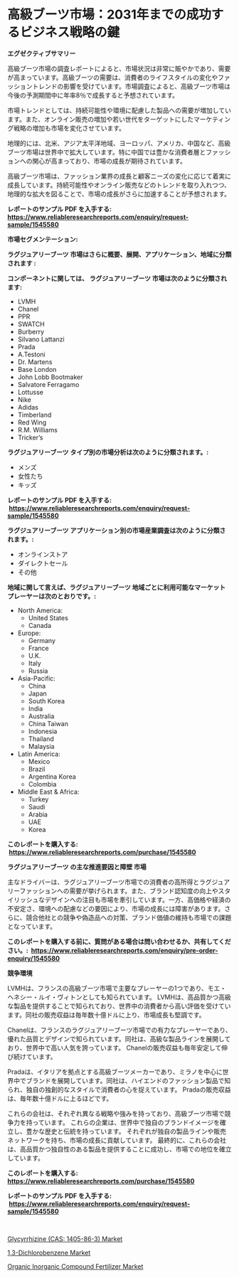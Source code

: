 <p><h1>高級ブーツ市場：2031年までの成功するビジネス戦略の鍵</h1></p><p><strong>エグゼクティブサマリー</strong></p>
<p><p>高級ブーツ市場の調査レポートによると、市場状況は非常に賑やかであり、需要が高まっています。高級ブーツの需要は、消費者のライフスタイルの変化やファッショントレンドの影響を受けています。市場調査によると、高級ブーツ市場は今後の予測期間中に年率8％で成長すると予想されています。</p><p>市場トレンドとしては、持続可能性や環境に配慮した製品への需要が増加しています。また、オンライン販売の増加や若い世代をターゲットにしたマーケティング戦略の増加も市場を変化させています。</p><p>地理的には、北米、アジア太平洋地域、ヨーロッパ、アメリカ、中国など、高級ブーツ市場は世界中で拡大しています。特に中国では豊かな消費者層とファッションへの関心が高まっており、市場の成長が期待されています。</p><p>高級ブーツ市場は、ファッション業界の成長と顧客ニーズの変化に応じて着実に成長しています。持続可能性やオンライン販売などのトレンドを取り入れつつ、地理的な拡大を図ることで、市場の成長がさらに加速することが予想されます。</p></p>
<p><strong>レポートのサンプル PDF を入手する: <a href="https://www.reliableresearchreports.com/enquiry/request-sample/1545580">https://www.reliableresearchreports.com/enquiry/request-sample/1545580</a></strong></p>
<p><strong>市場セグメンテーション:</strong></p>
<p><strong> ラグジュアリーブーツ 市場はさらに概要、展開、アプリケーション、地域に分類されます :</strong></p>
<p><strong>コンポーネントに関しては、 ラグジュアリーブーツ 市場は次のように分類されます: &nbsp;</strong></p>
<p><ul><li>LVMH</li><li>Chanel</li><li>PPR</li><li>SWATCH</li><li>Burberry</li><li>Silvano Lattanzi</li><li>Prada</li><li>A.Testoni</li><li>Dr. Martens</li><li>Base London</li><li>John Lobb Bootmaker</li><li>Salvatore Ferragamo</li><li>Lottusse</li><li>Nike</li><li>Adidas</li><li>Timberland</li><li>Red Wing</li><li>R.M. Williams</li><li>Tricker’s</li></ul></p>
<p><strong> ラグジュアリーブーツ タイプ別の市場分析は次のように分類されます。:</strong></p>
<p><ul><li>メンズ</li><li>女性たち</li><li>キッズ</li></ul></p>
<p><strong>レポートのサンプル PDF を入手する: &nbsp;<a href="https://www.reliableresearchreports.com/enquiry/request-sample/1545580">https://www.reliableresearchreports.com/enquiry/request-sample/1545580</a></strong></p>
<p><strong> ラグジュアリーブーツ アプリケーション別の市場産業調査は次のように分類されます。:</strong></p>
<p><ul><li>オンラインストア</li><li>ダイレクトセール</li><li>その他</li></ul></p>
<p><strong>地域に関して言えば、ラグジュアリーブーツ 地域ごとに利用可能なマーケットプレーヤーは次のとおりです。:</strong></p>
<p><ul>
    <li>
        North America:
        <ul>
            <li>United States</li>
            <li>Canada</li>
        </ul>
    </li>
    <li>
        Europe:
        <ul>
            <li>Germany</li>
            <li>France</li>
            <li>U.K.</li>
            <li>Italy</li>
            <li>Russia</li>
        </ul>
    </li>
    <li>
        Asia-Pacific:
        <ul>
            <li>China</li>
            <li>Japan</li>
            <li>South Korea</li>
            <li>India</li>
            <li>Australia</li>
            <li>China Taiwan</li>
            <li>Indonesia</li>
            <li>Thailand</li>
            <li>Malaysia</li>
        </ul>
    </li>
    <li>
        Latin America:
        <ul>
            <li>Mexico</li>
            <li>Brazil</li>
            <li>Argentina Korea</li>
            <li>Colombia</li>
        </ul>
    </li>
    <li>
        Middle East & Africa:
        <ul>
            <li>Turkey</li>
            <li>Saudi</li>
            <li>Arabia</li>
            <li>UAE</li>
            <li>Korea</li>
        </ul>
    </li>
    </ul></p>
<p><strong>このレポートを購入する: &nbsp;<a href="https://www.reliableresearchreports.com/purchase/1545580">https://www.reliableresearchreports.com/purchase/1545580</a></strong></p>
<p><strong>ラグジュアリーブーツ の主な推進要因と障壁 市場</strong></p>
<p><p>主なドライバーは、ラグジュアリーブーツ市場での消費者の高所得とラグジュアリーファッションへの需要が挙げられます。また、ブランド認知度の向上やスタイリッシュなデザインへの注目も市場を牽引しています。一方、高価格や経済の不安定さ、環境への配慮などの要因により、市場の成長には障害があります。さらに、競合他社との競争や偽造品への対策、ブランド価値の維持も市場での課題となっています。</p></p>
<p><strong>このレポートを購入する前に、質問がある場合は問い合わせるか、共有してください。:&nbsp; <a href="https://www.reliableresearchreports.com/enquiry/pre-order-enquiry/1545580">https://www.reliableresearchreports.com/enquiry/pre-order-enquiry/1545580</a></strong></p>
<p><strong>競争環境</strong></p>
<p><p>LVMHは、フランスの高級ブーツ市場で主要なプレーヤーの1つであり、モエ・ヘネシー・ルイ・ヴィトンとしても知られています。 LVMHは、高品質かつ高級な製品を提供することで知られており、世界中の消費者から高い評価を受けています。同社の販売収益は毎年数十億ドルに上り、市場成長も堅調です。</p><p>Chanelは、フランスのラグジュアリーブーツ市場での有力なプレーヤーであり、優れた品質とデザインで知られています。同社は、高級な製品ラインを展開しており、世界中で高い人気を誇っています。 Chanelの販売収益も毎年安定して伸び続けています。</p><p>Pradaは、イタリアを拠点とする高級ブーツメーカーであり、ミラノを中心に世界中でブランドを展開しています。同社は、ハイエンドのファッション製品で知られ、独自の独創的なスタイルで消費者の心を捉えています。 Pradaの販売収益は、毎年数十億ドルに上るほどです。</p><p>これらの会社は、それぞれ異なる戦略や強みを持っており、高級ブーツ市場で競争力を持っています。 これらの企業は、世界中で独自のブランドイメージを確立し、豊かな歴史と伝統を持っています。 それぞれが独自の製品ラインや販売ネットワークを持ち、市場の成長に貢献しています。 最終的に、これらの会社は、高品質かつ独自性のある製品を提供することに成功し、市場での地位を確立しています。</p></p>
<p><strong>このレポートを購入する: &nbsp; <a href="https://www.reliableresearchreports.com/purchase/1545580">https://www.reliableresearchreports.com/purchase/1545580</a></strong></p>
<p><strong>レポートのサンプル PDF を入手する: &nbsp;<a href="https://www.reliableresearchreports.com/enquiry/request-sample/1545580">https://www.reliableresearchreports.com/enquiry/request-sample/1545580</a></strong><strong></strong></p>
<p>&nbsp;</p>
<p><p><a href="https://www.linkedin.com/pulse/glycyrrhizine-cas-1405-86-3-market-analysis-examines-its-6gyle?trackingId=ghwwRNH5Tf7PYM1GNbYACg%3D%3D">Glycyrrhizine (CAS: 1405-86-3) Market</a></p><p><a href="https://www.linkedin.com/pulse/13-dichlorobenzene-market-share-amp-new-trends-analysis-report-ji4fe?trackingId=rltBHsk8pOvAQHUsjJW1Cw%3D%3D">1,3-Dichlorobenzene Market</a></p><p><a href="https://www.linkedin.com/pulse/organic-inorganic-compound-fertilizer-market-analysis-size-9pwze?trackingId=LTZWUIvcQhTlUb2cgWdJpQ%3D%3D">Organic Inorganic Compound Fertilizer Market</a></p></p>